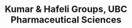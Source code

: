 ---
title: Kumar & Hafeli Groups, UBC Pharmaceutical Sciences
description: >
  The laboratory of Dr. Ujendra Kumar has a highly focused program to investigate the basic and applied functions of the hormone somatostatin. Research in Dr. Hafeli’s group is primarily directed at fighting cancer with radioactive pharmaceuticals and the development of diagnostic radiopharmaceuticals to be used in different nuclear medicine procedures.
img: /img/partners/pharma-ubc.jpg
link: https://pharmsci.ubc.ca/home
---